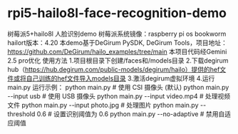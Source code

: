 # rpi5-hailo8l-face-recognition-demo
树莓派5+hailo8l  人脸识别demo
树莓派系统镜像：raspberry pi os bookworm
hailort版本：4.20
本demo基于DeGirum PySDK, DeGirum Tools，项目地址：https://github.com/DeGirum/hailo_examples/tree/main
本项目代码经Gemini 2.5 pro优化
使用方法
1.项目根目录下创建/faces和/models目录
2.下载degirum hub（https://hub.degirum.com/public-models/degirum/hailo）提供的hef文件或将自己训练的hef文件导入models目录
3.激活degirum虚拟环境
4.运行main.py
运行示例：
python main.py                          # 使用 CSI 摄像头 (默认)
python main.py --input usb              # 使用 USB 摄像头
python main.py --input video.mp4        # 处理视频文件
python main.py --input photo.jpg        # 处理图片
python main.py --threshold 0.6          # 设置识别阈值为 0.6
python main.py --no-adaptive            # 禁用自适应阈值
